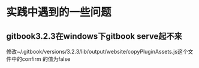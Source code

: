 # 实践中遇到的一些问题

## gitbook3.2.3在windows下gitbook serve起不来

修改~/.gitbook/versions/3.2.3/lib/output/website/copyPluginAssets.js这个文件中的confirm 的值为false
